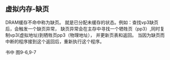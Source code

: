 ## 虚拟内存-缺页

DRAM缓存不命中称为缺页。 就是已分配未缓存的状态。例如：查找vp3缺页后，会触发一个缺页异常，
缺页异常会在主存中寻找一个牺牲页（pp3）,同时复制vp3(虚拟地址)到牺牲页pp3（物理地址），
并更新页表和返回。 当因为缺页而中断的程序接到这个返回后，重新执行这个程序。

书中 图9-6,9-7
